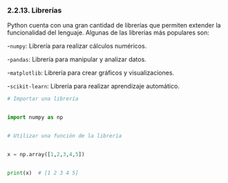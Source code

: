 ### 2.2.13. Librerías

Python cuenta con una gran cantidad de librerías que permiten extender la funcionalidad del lenguaje. Algunas de las librerías más populares son:

-`numpy`: Librería para realizar cálculos numéricos.

-`pandas`: Librería para manipular y analizar datos.

-`matplotlib`: Librería para crear gráficos y visualizaciones.

-`scikit-learn`: Librería para realizar aprendizaje automático.

```python
# Importar una librería


import numpy as np


# Utilizar una función de la librería


x = np.array([1,2,3,4,5])


print(x)  # [1 2 3 4 5]


```
